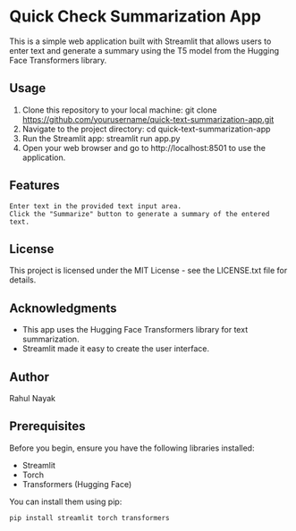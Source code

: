 # Quick Check Summarization App

This is a simple web application built with Streamlit that allows users to enter text and generate a summary using the T5 model from the Hugging Face Transformers library.
## Usage
1. Clone this repository to your local machine:
git clone https://github.com/yourusername/quick-text-summarization-app.git
2. Navigate to the project directory:
cd quick-text-summarization-app
3. Run the Streamlit app:
streamlit run app.py
4. Open your web browser and go to http://localhost:8501 to use the application.

## Features
    Enter text in the provided text input area.
    Click the "Summarize" button to generate a summary of the entered text.

## License
This project is licensed under the MIT License - see the LICENSE.txt file for details.

## Acknowledgments
- This app uses the Hugging Face Transformers library for text summarization.
- Streamlit made it easy to create the user interface.

## Author
Rahul Nayak

## Prerequisites

Before you begin, ensure you have the following libraries installed:

- Streamlit
- Torch
- Transformers (Hugging Face)

You can install them using pip:

```bash
pip install streamlit torch transformers
